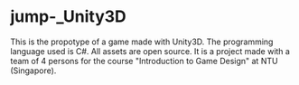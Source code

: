 # jump-_Unity3D
This is the propotype of a game made with Unity3D. The programming language used is C#.
All assets are open source.
It is a project made with a team of 4 persons for the course "Introduction to Game Design" at NTU (Singapore).
